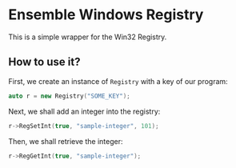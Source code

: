 # Ensemble Windows Registry

This is a simple wrapper for the Win32 Registry.

## How to use it?

First, we create an instance of `Registry` with a key of our program:

```c++
auto r = new Registry("SOME_KEY");
```

Next, we shall add an integer into the registry:

```c++
r->RegSetInt(true, "sample-integer", 101);
```

Then, we shall retrieve the integer:

```c++
r->RegGetInt(true, "sample-integer");
```